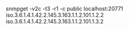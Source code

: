 snmpget -v2c -t3 -r1 -c public localhost:20771 iso.3.6.1.4.1.42.2.145.3.163.1.1.2.101.1.2.2 iso.3.6.1.4.1.42.2.145.3.163.1.1.2.101.1.3.2

